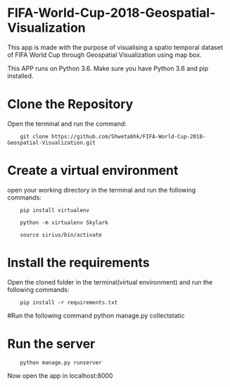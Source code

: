 # FIFA-World-Cup-2018-Geospatial-Visualization

This app is made with the purpose of visualising a spatio temporal dataset of FIFA World Cup through Geospatial Visualization
using map box.

This APP runs on Python 3.6. Make sure you have Python 3.6 and pip installed.


# Clone the Repository

Open the terminal and run the command:

		git clone https://github.com/Shwetabhk/FIFA-World-Cup-2018-Geospatial-Visualization.git

# Create a virtual environment

open your working directory in the terminal and run the following commands:

		pip install virtualenv

		python -m virtualenv Skylark

		source sirius/bin/activate


# Install the requirements

Open the cloned folder in the terminal(virtual environment) and run the following commands:

		pip install -r requirements.txt

#Run the following command
    python manage.py collectstatic

# Run the server

		python manage.py runserver
    
Now open the app in localhost:8000



	
